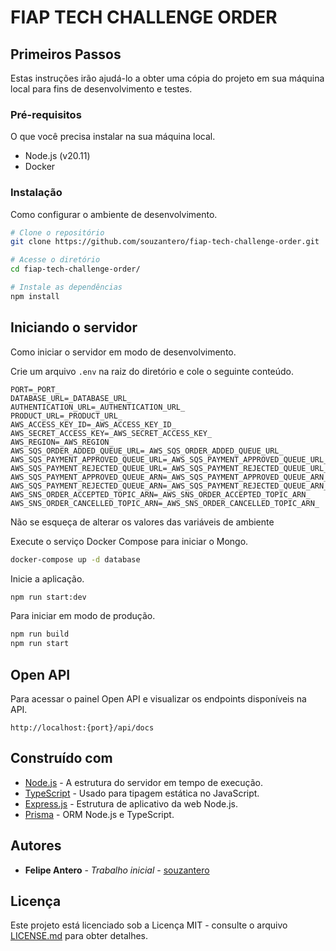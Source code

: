 # FIAP TECH CHALLENGE ORDER

## Primeiros Passos

Estas instruções irão ajudá-lo a obter uma cópia do projeto em sua máquina local para fins de desenvolvimento e testes.

### Pré-requisitos

O que você precisa instalar na sua máquina local.

- Node.js (v20.11)
- Docker

### Instalação

Como configurar o ambiente de desenvolvimento.

```bash
# Clone o repositório
git clone https://github.com/souzantero/fiap-tech-challenge-order.git

# Acesse o diretório
cd fiap-tech-challenge-order/

# Instale as dependências
npm install
```

## Iniciando o servidor

Como iniciar o servidor em modo de desenvolvimento.

Crie um arquivo `.env` na raiz do diretório e cole o seguinte conteúdo.

```
PORT=_PORT_
DATABASE_URL=_DATABASE_URL_
AUTHENTICATION_URL=_AUTHENTICATION_URL_
PRODUCT_URL=_PRODUCT_URL_
AWS_ACCESS_KEY_ID=_AWS_ACCESS_KEY_ID_
AWS_SECRET_ACCESS_KEY=_AWS_SECRET_ACCESS_KEY_
AWS_REGION=_AWS_REGION_
AWS_SQS_ORDER_ADDED_QUEUE_URL=_AWS_SQS_ORDER_ADDED_QUEUE_URL_
AWS_SQS_PAYMENT_APPROVED_QUEUE_URL=_AWS_SQS_PAYMENT_APPROVED_QUEUE_URL_
AWS_SQS_PAYMENT_REJECTED_QUEUE_URL=_AWS_SQS_PAYMENT_REJECTED_QUEUE_URL_
AWS_SQS_PAYMENT_APPROVED_QUEUE_ARN=_AWS_SQS_PAYMENT_APPROVED_QUEUE_ARN_
AWS_SQS_PAYMENT_REJECTED_QUEUE_ARN=_AWS_SQS_PAYMENT_REJECTED_QUEUE_ARN_
AWS_SNS_ORDER_ACCEPTED_TOPIC_ARN=_AWS_SNS_ORDER_ACCEPTED_TOPIC_ARN_
AWS_SNS_ORDER_CANCELLED_TOPIC_ARN=_AWS_SNS_ORDER_CANCELLED_TOPIC_ARN_
```

Não se esqueça de alterar os valores das variáveis de ambiente

Execute o serviço Docker Compose para iniciar o Mongo.

```bash
docker-compose up -d database
```

Inicie a aplicação.

```bash
npm run start:dev
```

Para iniciar em modo de produção.

```bash
npm run build
npm run start
```

## Open API

Para acessar o painel Open API e visualizar os endpoints disponíveis na API. 

`http://localhost:{port}/api/docs`

## Construído com

- [Node.js](http://www.nodejs.org/) - A estrutura do servidor em tempo de execução.
- [TypeScript](https://www.typescriptlang.org/) - Usado para tipagem estática no JavaScript.
- [Express.js](https://expressjs.com/) - Estrutura de aplicativo da web Node.js.
- [Prisma](https://www.prisma.io/) - ORM Node.js e TypeScript.

## Autores

- **Felipe Antero** - _Trabalho inicial_ - [souzantero](https://github.com/souzantero)

## Licença

Este projeto está licenciado sob a Licença MIT - consulte o arquivo [LICENSE.md](LICENSE.md) para obter detalhes.
